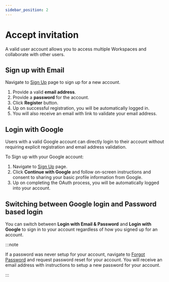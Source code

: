 ```yaml
---
sidebar_position: 2
---
```


# Accept invitation

A valid user account allows you to access multiple Workspaces and collaborate with other users.

## Sign up with Email

Navigate to [Sign Up](https://app.devraven.io/register) page to sign up for a new account.

1. Provide a valid **email address**.
2. Provide a **password** for the account.
3. Click **Register** button.
4. Up on successful registration, you will be automatically logged in.
5. You will also receive an email with link to validate your email address.


## Login with Google

Users with a valid Google account can directly login to their account without requiring explicit registration and email address validation.

To Sign up with your Google account:

1. Navigate to [Sign Up](https://app.devraven.io/register) page.
2. Click **Continue with Google** and follow on-screen instructions and consent to sharing your basic profile information from Google.
3. Up on completing the OAuth process, you will be automatically logged into your account.

## Switching between Google login and Password based login

You can switch between **Login with Email & Password** and **Login with Google** to sign in to your account regardless of how you signed up for an account.

:::note

If a password was never setup for your account, navigate to [Forgot Password](https://app.devraven.io/requestResetPassword) and request password reset for your account. You will receive an email address with instructions to setup a new password for your account.

:::